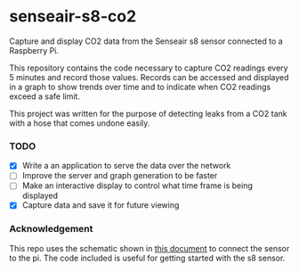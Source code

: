 # senseair-s8-co2
Capture and display CO2 data from the Senseair s8 sensor connected to a Raspberry Pi.

This repository contains the code necessary to capture CO2 readings every 5 minutes and record those values.
Records can be accessed and displayed in a graph to show trends over time and to indicate when CO2 readings exceed a safe limit.

This project was written for the purpose of detecting leaks from a CO2 tank with a hose that comes undone easily.

### TODO
- [x] Write a an application to serve the data over the network
- [ ] Improve the server and graph generation to be faster
- [ ] Make an interactive display to control what time frame is being displayed
- [x] Capture data and save it for future viewing

### Acknowledgement
This repo uses the schematic shown in [this document](http://co2meters.com/Documentation/AppNotes/AN168-S8-raspberry-pi-uart.pdf) to connect the sensor to the pi. The code included is useful for getting started with the s8 sensor.
